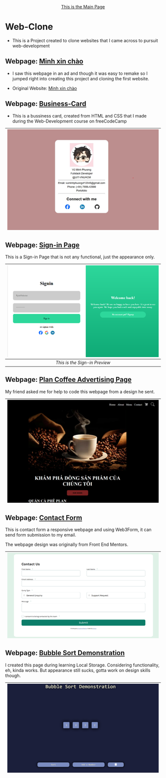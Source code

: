 <div align = "center"><a href = "https://sunnyyeahboiii.github.io/Web-Clone/">This is the Main Page</a></div>

# Web-Clone
- This is a Project created to clone websites that I came across to pursuit web-development

## Webpage: [Minh xin chào](./Webpages/Minhxinchao/index.html)
- I saw this webpage in an ad and though it was easy to remake so I jumped right into creating this project and cloning the first website.

- Original Website: [Minh xin chào](https://minhxinchao.com/optin-page-da-biet-ve-freelance?gad_source=2&gad_campaignid=22335961377&wbraid=ClkKCAjwss3DBhBFEkkAkIzbRKPBL1iTgP_imWoZNl5Jut8PB9sCGb6nu2sLeNlDi-HUACJI0rNpXqg7iyCUlm5FG_0tQG1fWuP-71Oe4btOcLXs6_-VGgInIQ)

## Webpage: [Business-Card](./Webpages/Business-Card/)
- This is a bussiness card, created from HTML and CSS that I made during the Web-Development course on  freeCodeCamp

| ![Business-Card-Preview.JPG](./images/Business-Card-Preview.jpg) | 
|:--:| 


## Webpage: [Sign-in Page](./Webpages/Sign-in%20Page/)

This is a Sign-in Page that is not any functional, just the appearance only.

| ![Sign-inPage.JPG](./images/signinpage.png) | 
|:--:| 
| *This is the Sign-in Preview* |

## Webpage: [Plan Coffee Advertising Page](./Webpages/PLAN%20coffee/)
My friend asked me for help to code this webpage from a design he sent.

| ![PlanCoffeePreview.JPG](./images/PLANcoffe.png) | 
|:--:| 

## Webpage: [Contact Form](./Webpages/Form/index.html)

This is contact form a responsive webpage and using Web3Form, it can send form submission to my email.

The webpage design was originally from Front End Mentors.

| ![ContactFormPreview.JPG](./images/Form%20Preview.png) | 
|:--:| 

## Webpage: [Bubble Sort Demonstration](./Webpages/Sorting-Algorithm/index.html)

I created this page during learning Local Storage. Considering functionality, eh, kinda works. But appearance still sucks, gotta work on design skills though.

| ![BubbleSortPreview.JPG](./images/BubbleSort.png) | 
|:--:| 

